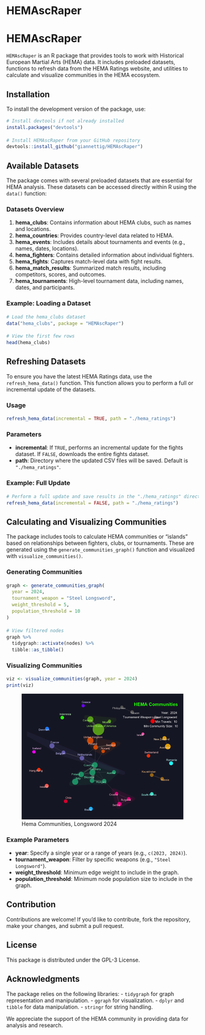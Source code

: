 HEMAscRaper
================

# HEMAscRaper

`HEMAscRaper` is an R package that provides tools to work with
Historical European Martial Arts (HEMA) data. It includes preloaded
datasets, functions to refresh data from the HEMA Ratings website, and
utilities to calculate and visualize communities in the HEMA ecosystem.

## Installation

To install the development version of the package, use:

``` r
# Install devtools if not already installed
install.packages("devtools")

# Install HEMAscRaper from your GitHub repository
devtools::install_github("giannettig/HEMAscRaper")
```

## Available Datasets

The package comes with several preloaded datasets that are essential for
HEMA analysis. These datasets can be accessed directly within R using
the `data()` function:

### Datasets Overview

1.  **hema_clubs**: Contains information about HEMA clubs, such as names
    and locations.
2.  **hema_countries**: Provides country-level data related to HEMA.
3.  **hema_events**: Includes details about tournaments and events
    (e.g., names, dates, locations).
4.  **hema_fighters**: Contains detailed information about individual
    fighters.
5.  **hema_fights**: Captures match-level data with fight results.
6.  **hema_match_results**: Summarized match results, including
    competitors, scores, and outcomes.
7.  **hema_tournaments**: High-level tournament data, including names,
    dates, and participants.

### Example: Loading a Dataset

``` r
# Load the hema_clubs dataset
data("hema_clubs", package = "HEMAscRaper")

# View the first few rows
head(hema_clubs)
```

## Refreshing Datasets

To ensure you have the latest HEMA Ratings data, use the
`refresh_hema_data()` function. This function allows you to perform a
full or incremental update of the datasets.

### Usage

``` r
refresh_hema_data(incremental = TRUE, path = "./hema_ratings")
```

### Parameters

- **incremental**: If `TRUE`, performs an incremental update for the
  fights dataset. If `FALSE`, downloads the entire fights dataset.
- **path**: Directory where the updated CSV files will be saved. Default
  is `"./hema_ratings"`.

### Example: Full Update

``` r
# Perform a full update and save results in the "./hema_ratings" directory
refresh_hema_data(incremental = FALSE, path = "./hema_ratings")
```

## Calculating and Visualizing Communities

The package includes tools to calculate HEMA communities or “islands”
based on relationships between fighters, clubs, or tournaments. These
are generated using the `generate_communities_graph()` function and
visualized with `visualize_communities()`.

### Generating Communities

``` r
graph <- generate_communities_graph(
  year = 2024,
  tournament_weapon = "Steel Longsword",
  weight_threshold = 5,
  population_threshold = 10
)

# View filtered nodes
graph %>%
  tidygraph::activate(nodes) %>%
  tibble::as_tibble()
```

### Visualizing Communities

``` r
viz <- visualize_communities(graph, year = 2024)
print(viz)
```

<figure>
<img src="man/Rplot.png" alt="Hema Communities, Longsword 2024" />
<figcaption aria-hidden="true">Hema Communities, Longsword
2024</figcaption>
</figure>

### Example Parameters

- **year**: Specify a single year or a range of years (e.g.,
  `c(2023, 2024)`).
- **tournament_weapon**: Filter by specific weapons (e.g.,
  `"Steel Longsword"`).
- **weight_threshold**: Minimum edge weight to include in the graph.
- **population_threshold**: Minimum node population size to include in
  the graph.

## Contribution

Contributions are welcome! If you’d like to contribute, fork the
repository, make your changes, and submit a pull request.

## License

This package is distributed under the GPL-3 License.

## Acknowledgments

The package relies on the following libraries: - `tidygraph` for graph
representation and manipulation. - `ggraph` for visualization. - `dplyr`
and `tibble` for data manipulation. - `stringr` for string handling.

We appreciate the support of the HEMA community in providing data for
analysis and research.
